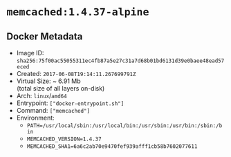 # `memcached:1.4.37-alpine`

## Docker Metadata

- Image ID: `sha256:75f00ac55055311ec4fb87a5e27c31a7d68b01bd6131d39e0baee48ead57eced`
- Created: `2017-06-08T19:14:11.267699791Z`
- Virtual Size: ~ 6.91 Mb  
  (total size of all layers on-disk)
- Arch: `linux`/`amd64`
- Entrypoint: `["docker-entrypoint.sh"]`
- Command: `["memcached"]`
- Environment:
  - `PATH=/usr/local/sbin:/usr/local/bin:/usr/sbin:/usr/bin:/sbin:/bin`
  - `MEMCACHED_VERSION=1.4.37`
  - `MEMCACHED_SHA1=6a6c2ab70e9470fef939afff1cb58b7602077611`
